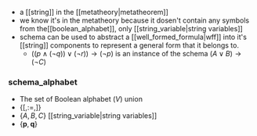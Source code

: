- a [[string]] in the [[metatheory|metatheorem]]
- we know it's in the metatheory because it dosen't contain any symbols from the[[boolean_alphabet]], only [[string_variable|string variables]]
- schema can be used to abstract a [[well_formed_formula|wff]] into it's [[string]] components to represent a general form that it belongs to.
	- $((p\land(\neg q))\lor(\neg r)) \rightarrow (\neg p)$ is an instance of the schema $(A \lor B) \rightarrow (\neg C)$ 
### schema_alphabet
- The set of Boolean alphabet $(V)$ union
- {[,:=,]}
- {$A,B,C$} [[string_variable|string variables]]
- {$\textbf{p},\textbf{q}$}


